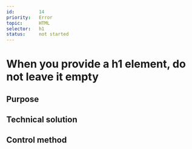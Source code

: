 ```yaml
---
id:         14
priority:   Error
topic:      HTML
selector:   h1
status:     not started
---
```


# When you provide a h1 element, do not leave it empty

## Purpose

## Technical solution

## Control method

